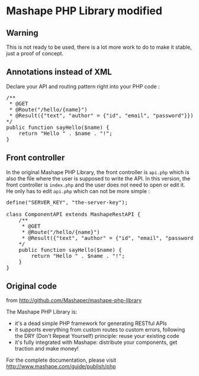 Mashape PHP Library modified
============================
Warning
-------
This is not ready to be used, there is a lot more work to do to make it stable, just a proof of concept.


Annotations instead of XML
--------------------------

Declare your API and routing pattern right into your PHP code :
<pre>
/**
 * @GET
 * @Route("/hello/{name}")
 * @Result({"text", "author" = {"id", "email", "password"}})
*/
public function sayHello($name) {
	return "Hello " . $name . "!";
}
</pre>

Front controller
----------------

In the original Mashape PHP Library, the front controller is `api.php` which is also the file where the user is supposed to write the API. In this version, the front controller is `index.php` and the user does not need to open or edit it. He only has to edit `api.php` which can not be more simple :
<pre>
define("SERVER_KEY", "the-server-key");

class ComponentAPI extends MashapeRestAPI {
    /**
     * @GET
     * @Route("/hello/{name}")
     * @Result({"text", "author" = {"id", "email", "password"}})
    */
    public function sayHello($name) {
    	return "Hello " . $name . "!";
    }
}
</pre>

## Original code

from http://github.com/Mashaper/mashape-php-library

The Mashape PHP Library is:
- it's a dead simple PHP framework for generating RESTful APIs
- it supports everything from custom routes to custom errors, following the DRY (Don't Repeat Yourself) principle: reuse your existing code
- it's fully integrated with Mashape: distribute your components, get traction and make money!

For the complete documentation, please visit http://www.mashape.com/guide/publish/php
